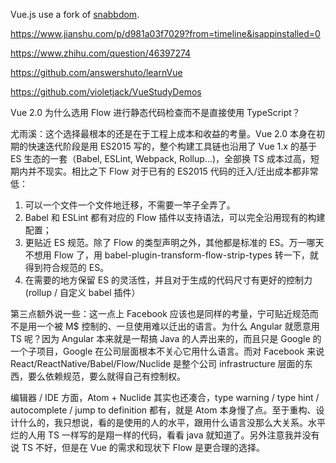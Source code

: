 Vue.js use a fork of [snabbdom](https://github.com/snabbdom/snabbdom).

https://www.jianshu.com/p/d981a03f7029?from=timeline&isappinstalled=0

https://www.zhihu.com/question/46397274

https://github.com/answershuto/learnVue

https://github.com/violetjack/VueStudyDemos

Vue 2.0 为什么选用 Flow 进行静态代码检查而不是直接使用 TypeScript？

尤雨溪：这个选择最根本的还是在于工程上成本和收益的考量。Vue 2.0 本身在初期的快速迭代阶段是用 ES2015 写的，整个构建工具链也沿用了 Vue 1.x 的基于 ES 生态的一套（Babel, ESLint, Webpack, Rollup...)，全部换 TS 成本过高，短期内并不现实。相比之下 Flow 对于已有的 ES2015 代码的迁入/迁出成本都非常低：
1. 可以一个文件一个文件地迁移，不需要一竿子全弄了。
2. Babel 和 ESLint 都有对应的 Flow 插件以支持语法，可以完全沿用现有的构建配置；
3. 更贴近 ES 规范。除了 Flow 的类型声明之外，其他都是标准的 ES。万一哪天不想用 Flow 了，用 babel-plugin-transform-flow-strip-types 转一下，就得到符合规范的 ES。
4. 在需要的地方保留 ES 的灵活性，并且对于生成的代码尺寸有更好的控制力 (rollup / 自定义 babel 插件）
 
第三点额外说一些：这一点上 Facebook 应该也是同样的考量，宁可贴近规范而不是用一个被 M$ 控制的、一旦使用难以迁出的语言。为什么 Angular 就愿意用 TS 呢？因为 Angular 本来就是一帮搞 Java 的人弄出来的，而且只是 Google 的一个子项目，Google 在公司层面根本不关心它用什么语言。而对 Facebook 来说 React/ReactNative/Babel/Flow/Nuclide 是整个公司 infrastructure 层面的东西，要么依赖规范，要么就得自己有控制权。

编辑器 / IDE 方面，Atom + Nuclide 其实也还凑合，type warning / type hint / autocomplete / jump to definition 都有，就是 Atom 本身慢了点。至于重构、设计什么的，我只想说，看的是使用的人的水平，跟用什么语言没那么大关系。水平烂的人用 TS 一样写的是翔一样的代码，看看 java 就知道了。另外注意我并没有说 TS 不好，但是在 Vue 的需求和现状下 Flow 是更合理的选择。